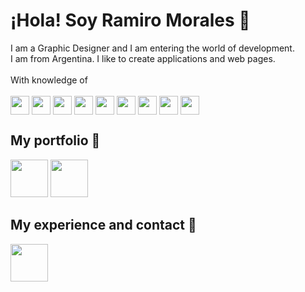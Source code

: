 # ¡Hola! Soy Ramiro Morales :wave:

I am a Graphic Designer and I am entering the world of development.
<br>I am from Argentina. I like to create applications and web pages.
<br><br>With knowledge of
<br><br>
<img src="https://upload.wikimedia.org/wikipedia/commons/thumb/9/9a/Visual_Studio_Code_1.35_icon.svg/2048px-Visual_Studio_Code_1.35_icon.svg.png" width="30" valign="middle">   <img src="https://upload.wikimedia.org/wikipedia/commons/thumb/2/29/Adobe_After_Effects_CC_icon.png/492px-Adobe_After_Effects_CC_icon.png" width="30" valign="middle">   <img src="https://upload.wikimedia.org/wikipedia/commons/thumb/6/66/Illustrator_CC_icon.png/640px-Illustrator_CC_icon.png" width="30" valign="middle">   <img src="https://upload.wikimedia.org/wikipedia/commons/thumb/a/af/Adobe_Photoshop_Mobile_icon.svg/1200px-Adobe_Photoshop_Mobile_icon.svg.png" width="30" valign="middle">   <img src="https://programas24-7.com/wp-content/uploads/2018/12/Soft-Adobe-Dreamweaver-CC.png" width="30" valign="middle">   <img src="https://cdn-icons-png.flaticon.com/512/1216/1216733.png" width="30" valign="middle">   <img src="https://upload.wikimedia.org/wikipedia/commons/thumb/6/62/CSS3_logo.svg/800px-CSS3_logo.svg.png" width="30" valign="middle">  <a href="https://www.javascript.com" style="color:#FFE019;"><img src="https://cdn.icon-icons.com/icons2/2415/PNG/512/javascript_original_logo_icon_146455.png" width="30" valign="middle"></a>  <a href="https://es.reactjs.org/" style="color:#00E4FA;"><img src="https://png2.cleanpng.com/sh/66afe664a32b42a5056e7e7725f0180d/L0KzQYm3VcEzN5ZofZH0aYP2gLBuTgJmaZR5RdxqdnH2c8PwkQQudJpnitN7eT3qecXvlfIuPZJrT6JuM3O4c4i6hMUvPWM4UaMBNEi0RYO9UcQxPGg7S6kDNz7zfri=/kisspng-react-javascript-library-github-5af70e3c5c73d5.5239164815261404763787.png" width="30" valign="middle"></a><br>

## My portfolio :art:

<a href="https://rmorales89.myportfolio.com"> <img src="https://www.buscopng.com/wp-content/uploads/Adobe-Portfolio-logo-vectorial-7dc51ed7.png" width="60"></a>   <a href="https://www.behance.net/Ramdesign"> <img src="https://cdn-icons-png.flaticon.com/512/145/145799.png" width="60"></a>

## My experience and contact :briefcase:

<a href="https://www.linkedin.com/in/ramiro-morales-ba720b38/"> <img src="https://gbiomed.kuleuven.be/english/research/50000715/50000716/ungap/Pictures_and_Logos_UNGAP_website/social-media-logos/linkedin-logo/image" width="60"></a>
